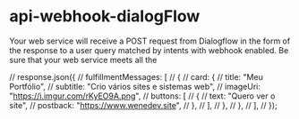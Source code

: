 # api-webhook-dialogFlow

Your web service will receive a POST request from Dialogflow in the form of the response to a user query matched by intents with webhook enabled. Be sure that your web service meets all the

// response.json({
// fulfillmentMessages: [
// {
// card: {
// title: "Meu Portfólio",
// subtitle: "Crio vários sites e sistemas web",
// imageUri: "https://i.imgur.com/rKyEO9A.png",
// buttons: [
// {
// text: "Quero ver o site",
// postback: "https://www.wenedev.site",
// },
// ],
// },
// },
// ],
// });
